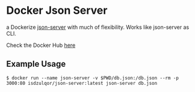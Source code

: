 <div>
    <h1>
		Docker Json Server
    </h1>
    <p>a Dockerize <a href="https://github.com/typicode/json-server">json-server</a> with much of flexibility. Works like json-server as CLI. </p>
    <p>
    Check the Docker Hub <a href="https://hub.docker.com/r/isdzulqor/json-server"> here</a></p>
</div>

## Example Usage

```
$ docker run --name json-server -v $PWD/db.json:/db.json --rm -p 3000:80 isdzulqor/json-server:latest json-server db.json
```